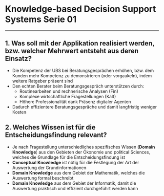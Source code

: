 # Knowledge-based Decision Support Systems Serie 01
---
## 1. Was soll mit der Applikation realisiert werden, bzw. welcher Mehrwert entsteht aus deren Einsatz?

- Die Kompetenz der UBS bei Beratungsgesprächen erhöhen, bzw. dem Kunden mehr Kompetenz zu demonstrieren (oder vorgaukeln), indem weitere Ratgeber präsent sind
- Den echten Berater beim Beratungsgespräch unterstützen durch:
	- Routinearbeiten und rechnerische Analysen (Fin)
	- Komplexe wirtschaftliche Fragestellungen (Kalt)
	- Höhere Professionalität dank Präsenz digitaler Agenten
- Dadurch effizientere Beratungsgespräche und damit langfristig weniger Kosten

## 2. Welches Wissen ist für die Entscheidungsfindung relevant?

- Je nach Fragestellung unterschiedliches spezifisches Wissen (**Domain Knowledge**) aus den Gebieten der Ökonomie und political Sciences, welches die Grundlage für die Entscheidungsfindung ist
- **Conceptual Knowledge** ist nötig für die Festlegung der Art der Auswertung der Grundinformationen
- **Domain Knowledge** aus dem Gebiet der Mathematik, welches die Auswertung formal beschreibt
- **Domain Knowledge** aus dem Gebiet der Informatik, damit die Auswertung praktisch und effizient durchgeführt werden kann